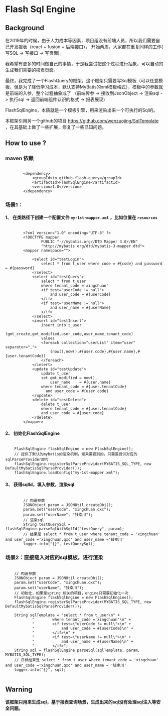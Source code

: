 # Flash Sql Engine
## Background

在2019年的时候，由于人力成本等因素，项目组没有前端人员，所以我们需要自己开发报表（react + fusion + 后端接口），
开始两周，大家都在重复同样的工作( 写SQL -> 写接口 -> 写页面)。

我希望有更多的时间做自己的事情，于是我尝试把这个过程进行抽象，可以自动的生成我们需要的报表页面。

最终，我完成了一个FlashQuery的框架，这个框架只需要写Sql模板（可以任意模板，但是为了降低学习成本，默认支持MyBatis的xml模板格式），模板中的参数就是前端的入参，整个过程抽象成了
（前端传参 -> 接收到JsonObject -> 渲染sql -> 执行sql -> 返回前端组件认识的格式 -> 报表展现)

FlashSqlEngine，本质就是一个模板引擎，用来渲染出来一个可执行的Sql的。

本框架引用另一个github的项目 https://github.com/wenzuojing/SqlTemplate ，在其基础上做了一些扩展，修复了一些已知问题。

## How to use ?

### maven 依赖

```
     
        <dependency>
            <groupId>io.github.flash-query</groupId>
            <artifactId>FlashSqlEngine</artifactId>
            <version>1.0</version>
        </dependency>

```

### 场景1：
#### 1、 在类路径下创建一个配置文件 ` my-1st-mapper.xml ` ，比如位置在 ` resources ` 

```

        <?xml version="1.0" encoding="UTF-8" ?>
        <!DOCTYPE mapper
                PUBLIC "-//mybatis.org//DTD Mapper 3.0//EN"
                "http://mybatis.org/dtd/mybatis-3-mapper.dtd">
        <mapper namespace="">
        
            <select id="testLogin">
                select * from t_user where code = #{code} and password = #{password}
            </select>
            <select id="testQuery">
                select * from t_user
                where tenant_code ='xingchuan'
                <if test="userCode != null">
                    and user_code = #{userCode}
                </if>
                <if test="userName != null">
                    and user_name = #{userName}
                </if>
            </select>
            <insert id="testInsert">
                insert into t_user
                (gmt_create,gmt_modified,user_code,user_name,tenant_code)
                values
                <foreach collection="userList" item="user" separator=",">
                    (now(),now(),#{user.code},#{user.name},#{user.tenantCode})
                </foreach>
            </insert>
            <update id="testUpdate">
                update t_user
                set gmt_modified = now(),
                    user_name    = #{user.name}
                where tenant_code = #{user.tenantCode}
                  and user_code = #{user.code}
            </update>
            <delete id="testDelete">
                delete t_user
                where tenant_code = #{user.tenantCode}
                and user_code = #{user.code}
            </delete>
        </mapper> 

```

#### 2、 初始化FlashSqlEngine

```

    FlashSqlEngine flashSqlEngine = new FlashSqlEngine();
    // 提供了默认的mybatis的渲染机制，如果需要别的，只需要提供对应的sqlParseProvider即可
    flashSqlEngine.registerSqlParseProvider(MYBATIS_SQL_TYPE, new DefaultMybatisSqlParseProvider());
    flashSqlEngine.loadConfig("my-1st-mapper.xml");

```

#### 3、 获得sqlId，填入参数，渲染sql

```
        
        // 构造参数    
        JSONObject param = JSONUtil.createObj();
        param.set("userCode", "xingchuan.qxc");
        param.set("userName", "钱幸川");
        // 渲染sql
        String testQuerySql = flashSqlEngine.parseSqlWithSqlId("testQuery", param);
        // 结果是 select * from t_user where tenant_code = 'xingchuan' and user_code ='xingchuan.qxc' and user_name ='钱幸川'
        logger.info("{}", testQuerySql);

```

### 场景2：直接载入对应的sql模板，进行渲染


```

    // 构造参数
    JSONObject param = JSONUtil.createObj();
    param.set("userCode", "xingchuan.qxc");
    param.set("userName", "钱幸川");
    // 初始化，如果是spring 相关的项目，engine只需要初始化一次
    FlashSqlEngine flashSqlEngine = new FlashSqlEngine();
    flashSqlEngine.registerSqlParseProvider(MYBATIS_SQL_TYPE, new DefaultMybatisSqlParseProvider());

    String sqlTemplate = "select * from t_user\n" +
            "        where tenant_code ='xingchuan'\n" +
            "        <if test=\"userCode != null\">\n" +
            "            and user_code = #{userCode}\n" +
            "        </if>\n" +
            "        <if test=\"userName != null\">\n" +
            "            and user_name = #{userName}\n" +
            "        </if>";
    String sql = flashSqlEngine.parseSql(sqlTemplate, param, MYBATIS_SQL_TYPE);
    // 目标结果是 select * from t_user where tenant_code = 'xingchuan' and user_code ='xingchuan.qxc' and user_name = '钱幸川'
    logger.info("{}", sql);
    

```


## Warning

**该框架只用来生成sql，基于报表查询场景，生成出来的sql没有处理sql注入等安全问题。**